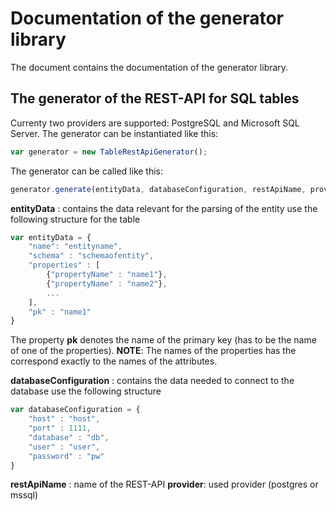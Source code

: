 # Documentation of the generator library

The document contains the documentation of the generator library.

## The generator of the REST-API for SQL tables 
Currenty two providers are supported: PostgreSQL and Microsoft SQL Server.
The generator can be instantiated like this:
```javascript
var generator = new TableRestApiGenerator();
```
The generator can be called like this:
```javascript
generator.generate(entityData, databaseConfiguration, restApiName, provider);
```
**entityData** : contains the data relevant for the parsing of the entity
use the following structure for the table
```javascript
var entityData = {
    "name": "entityname",
    "schema" : "schemaofentity",
    "properties" : [
        {"propertyName" : "name1"},
        {"propertyName" : "name2"},
        ...
    ],
    "pk" : "name1"
}
```
The property **pk** denotes the name of the primary key (has to be the name of one of the properties).
**NOTE**: The names of the properties has the correspond exactly to the names of the attributes.

**databaseConfiguration** : contains the data needed to connect to the database
use the following structure
```javascript
var databaseConfiguration = {
    "host" : "host",
    "port" : 1111,
    "database" : "db",
    "user" : "user",
    "password" : "pw"
}
```
**restApiName** : name of the REST-API
**provider**: used provider (postgres or mssql)
